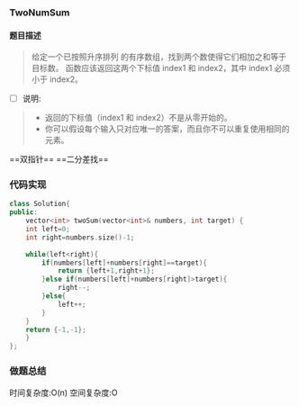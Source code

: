 ### TwoNumSum
#### 题目描述
>给定一个已按照升序排列 的有序数组，找到两个数使得它们相加之和等于目标数。
函数应该返回这两个下标值 index1 和 index2，其中 index1 必须小于 index2。

- [ ] 说明:

> - 返回的下标值（index1 和 index2）不是从零开始的。
> - 你可以假设每个输入只对应唯一的答案，而且你不可以重复使用相同的元素。


==双指针==
==二分差找==

### 代码实现
```cpp
class Solution{
public:
    vector<int> twoSum(vector<int>& numbers, int target) {
	int left=0;
	int right=numbers.size()-1;
	
	while(left<right){
		if(numbers[left]+numbers[right]==target){
			return {left+1,right+1};
		}else if(numbers[left]+numbers[right]>target){
			right--;
		}else{
			left++;
		}
	}
	return {-1,-1};
    }
};
```

### 做题总结
时间复杂度:O(n)
空间复杂度:O
